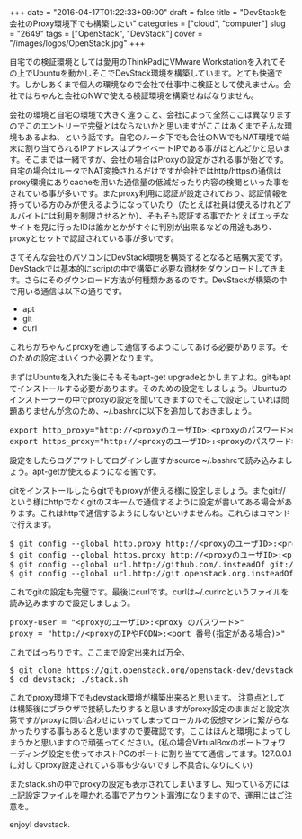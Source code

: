 +++
date = "2016-04-17T01:22:33+09:00"
draft = false
title = "DevStackを会社のProxy環境下でも構築したい"
categories = ["cloud", "computer"]
slug = "2649"
tags = ["OpenStack", "DevStack"]
cover = "/images/logos/OpenStack.jpg"
+++

自宅での検証環境としては愛用のThinkPadにVMware Workstationを入れてその上でUbuntuを動かしそこでDevStack環境を構築しています。とても快適です。しかしあくまで個人の環境なので会社で仕事中に検証として使えません。会社ではちゃんと会社のNWで使える検証環境を構築せねばなりません。

会社の環境と自宅の環境で大きく違うこと、会社によって全然ここは異なりますのでこのエントリーで完璧とはならないかと思いますがここはあくまでそんな環境もあるよね、という話です。自宅のルータ下でも会社のNWでもNAT環境で端末に割り当てられるIPアドレスはプライベートIPである事がほとんどかと思います。そこまでは一緒ですが、会社の場合はProxyの設定がされる事が殆どです。自宅の場合はルータでNAT変換されるだけですが会社ではhttp/httpsの通信はproxy環境にありcacheを用いた通信量の低減だったり内容の検閲といった事をされている事が多いです。またproxy利用に認証が設定されており、認証情報を持っている方のみが使えるようになっていたり（たとえば社員は使えるけれどアルバイトには利用を制限させるとか）、そもそも認証する事でたとえばエッチなサイトを見に行ったIDは誰かとかがすぐに判別が出来るなどの用途もあり、proxyとセットで認証されている事が多いです。
<!--more-->


さてそんな会社のパソコンにDevStack環境を構築するとなると結構大変です。DevStackでは基本的にscriptの中で構築に必要な資材をダウンロードしてきます。さらにそのダウンロード方法が何種類かあるのです。DevStackが構築の中で用いる通信は以下の通りです。
<ul>
	<li>apt</li>
	<li>git</li>
	<li>curl</li>
</ul>

これらがちゃんとproxyを通して通信するようにしてあげる必要があります。そのための設定はいくつか必要となります。

まずはUbuntuを入れた後にそもそもapt-get upgradeとかしますよね。gitもaptでインストールする必要があります。そのための設定をしましょう。Ubuntuのインストーラーの中でproxyの設定を聞いてきますのでそこで設定していれば問題ありませんが念のため、~/.bashrcに以下を追加しておきましょう。

 
 
<pre class="lang:sh decode:true " title=".bashrc proxy setting" >
export http_proxy="http://&lt;proxyのユーザID&gt;:&lt;proxyのパスワード&gt;@&lt;proxyのIPやFQDN&gt;:&lt;port 番号(指定がある場合)&gt;"
export https_proxy="http://&lt;proxyのユーザID&gt;:&lt;proxyのパスワード&gt;@&lt;proxyのIPやFQDN&gt;:&lt;port 番号(指定がある場合)&gt;"
</pre> 

設定をしたらログアウトしてログインし直すかsource ~/.bashrcで読み込みましょう。apt-getが使えるようになる筈です。

gitをインストールしたらgitでもproxyが使える様に設定しましょう。またgit://という様にhttpでなくgitのスキームで通信するように設定が書いてある場合があります。これはhttpで通信するようにしないといけませんね。これらはコマンドで行えます。

 
<pre class="lang:sh decode:true " title="git proxy configuration" >
$ git config --global http.proxy http://&lt;proxyのユーザID&gt;:&lt;proxyのパスワード&gt;@&lt;proxyのIPやFQDN&gt;:&lt;port 番号(指定がある場合)&gt;
$ git config --global https.proxy http://&lt;proxyのユーザID&gt;:&lt;proxyのパスワード&gt;@&lt;proxyのIPやFQDN&gt;:&lt;port 番号(指定がある場合)&gt;
$ git config --global url.http://github.com/.insteadOf git://github.com/
$ git config --global url.http://git.openstack.org.insteadOf git://git.openstack.org/
</pre> 

これでgitの設定も完璧です。最後にcurlです。curlは~/.curlrcというファイルを読み込みますので設定しましょう。

 
<pre class="lang:sh decode:true " title="curl configuration" >
proxy-user = "&lt;proxyのユーザID&gt;:&lt;proxy のパスワード&gt;"
proxy = "http://&lt;proxyのIPやFQDN&gt;:&lt;port 番号(指定がある場合)&gt;"
</pre> 


これでばっちりです。ここまで設定出来れば万全。

<pre class="lang:sh decode:true " title="devstack install" >
$ git clone https://git.openstack.org/openstack-dev/devstack
$ cd devstack; ./stack.sh
</pre>

これでproxy環境下でもdevstack環境が構築出来ると思います。
注意点としては構築後にブラウザで接続したりすると思いますがproxy設定のままだと設定次第ですがproxyに問い合わせにいってしまってローカルの仮想マシンに繋がらなかったりする事もあると思いますので要確認です。ここはほんと環境によってしまうかと思いますので頑張ってください。(私の場合VirtualBoxのポートフォワーディング設定を使ってホストPCのポートに割り当てて通信してます。127.0.0.1に対してproxy設定されている事も少ないですし不具合になりにくい)

またstack.shの中でproxyの設定も表示されてしまいますし、知っている方には上記設定ファイルを覗かれる事でアカウント漏洩になりますので、運用にはご注意を。

enjoy! devstack.
